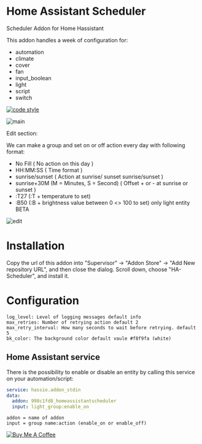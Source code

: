 # Home Assistant Scheduler
Scheduler Addon for Home Hassistant

This addon handles a week of configuration for:
- automation
- climate
- cover
- fan
- input_boolean
- light
- script
- switch

[![code style](https://img.shields.io/badge/Code%20style-Black-black)](https://black.now.sh/)


![main](https://raw.githubusercontent.com/michelebossa/HA-Scheduler/master/main.png)


Edit section:

We can make a group and set on or off action every day with following format:


- No Fill									( No action on this day	)					
- HH:MM:SS									( Time format ) 							
- sunrise/sunset							( Action at sunrise/ sunset 				sunrise/sunset )
- sunrise+30M   (M = Minutes, S = Second)	( Offset + or - at sunrise or sunset )  
- :T27										(:T + temperature to set)  
- :B50										(:B + brightness value between 0 <> 100 to set) only light entity BETA   

![edit](https://raw.githubusercontent.com/michelebossa/HA-Scheduler/master/edit.png)


# Installation

Copy the url of this addon into "Supervisor" -> "Addon Store" -> "Add New repository URL", and then close the dialog. Scroll down, choose "HA-Scheduler", and install it.

# Configuration

    log_level: Level of logging messages default info 
	max_retries: Number of retrying action default 2
	max_retry_interval: How many seconds to wait before retrying. default 5
	bk_color: The background color default vaule #f8f9fa (white) 

## Home Assistant service
There is the possibility to enable or disable an entity by calling this service on your automation/script:

```yaml
service: hassio.addon_stdin
data:
  addon: 998c1fd8_homeassistantscheduler
  input: light_group:enable_on
```

	addon = name of addon 
	input = group name:action (enable_on or enable_off)

<a target="_blank" href="https://www.buymeacoffee.com/michelebossa" target="_blank"><img src="https://www.buymeacoffee.com/assets/img/custom_images/white_img.png" alt="Buy Me A Coffee" style="height: auto !important;width: auto !important;" ></a>
